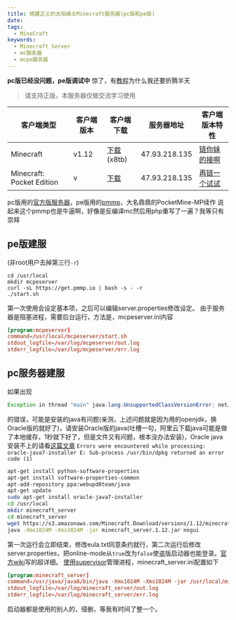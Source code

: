 ```yaml
---
title: 搭建正义的太阳骑士Minecraft服务器(pc版和pe版)
date:
tags:
  - MineCraft
keywords:
  - Minecraft Server
  - mc服务器
  - mcpe服务器
---
```

**pc版已经没问题，pe版调试中**
惊了，有[教程](https://www.linode.com/docs/game-servers/minecraft-on-debian-and-ubuntu)为什么我还要折腾半天
>请支持正版，本服务器仅做交流学习使用

| 客户端类型 | 客户端版本 | 客户端下载 | 服务器地址 | 客户端版本特性 |
| ------| ------ | ------ | ------ | ------ |
| Minecraft | v1.12 | [下载](http://pan.baidu.com/s/1boBkt7T)(x8tb) | 47.93.218.135 | [链你妹的接啊](http://minecraft-zh.gamepedia.com/1.12) |
| Minecraft: Pocket Edition | v | [下载]() | 47.93.218.135 | [再链一个试试]() |
<!-- more -->
pc版用的[官方版服务器](https://minecraft.net/zh-hans/download/server)，pe版用的[pmmp]()，大名鼎鼎的PocketMine-MP续作
说起来这个pmmp也是牛逼啊，好像是反编译mc然后用php重写了一遍？我等只有崇拜
## pe版建服
(非root用户去掉第三行` -r `)
```
cd /usr/local
mkdir mcpeserver
curl -sL https://get.pmmp.io | bash -s - -r
./start.sh
```
第一次使用会设定基本项，之后可以编辑server.properties修改设定。
由于服务器是阻塞进程，需要后台运行，方法是，mcpeserver.ini内容
```conf
[program:mcpeserver]
command=/usr/local/mcpeserver/start.sh
stdout_logfile=/var/log/mcpeserver/out.log
stderr_logfile=/var/log/mcpeserver/err.log
```
## pc服务器建服
如果出现
``` java
Exception in thread "main" java.lang.UnsupportedClassVersionError: net/minecraft/server/MinecraftServer : Unsupported major.minor version 52.0
```
的错误，可能是安装的java有问题(亲测，上述问题就是因为用的openjdk，换Oracle版的就好了)，请安装Oracle版的java(吐槽一句，阿里云下载java可能是做了本地缓存，1秒就下好了，但是文件又有问题，根本没办法安装)，Oracle java安装不上的请看[这篇文章](http://www.cnblogs.com/DebugLife/p/aliyun-ubuntu-java.html)
` Errors were encountered while processing:
 oracle-java7-installer
E: Sub-process /usr/bin/dpkg returned an error code (1)
 `
```bash
apt-get install python-software-properties
apt-get install software-properties-common
apt-add-repository ppa:webupd8team/java
apt-get update
sudo apt-get install oracle-java7-installer
cd /usr/local
mkdir minecraft_server
cd minecraft_server
wget https://s3.amazonaws.com/Minecraft.Download/versions/1.12/minecraft_server.1.12.jar
java -Xmx1024M -Xms1024M -jar minecraft_server.1.12.jar nogui
```
第一次运行会立即结束，修改eula.txt同意条约就行，第二次运行后修改server.properties，把online-mode从` true `改为` false `使盗版启动器也能登录。[官方wiki](http://minecraft-zh.gamepedia.com/index.php?title=Server.properties&variant=zh)写的超详细。
[使用supervisor]()管理进程，minecraft_server.ini配置如下
```conf
[program:minecraft_server]
command=/usr/java/java8/bin/java -Xmx1024M -Xms1024M -jar /usr/local/minecraft_server/minecraft_server.1.12.jar nogui
stdout_logfile=/var/log/minecraft_server/out.log
stderr_logfile=/var/log/minecraft_server/err.log
```
启动器都是使用的别人的，侵删，等我有时间了整一个。
